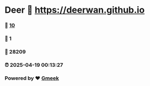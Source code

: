 # Deer :link: https://deerwan.github.io 
### :page_facing_up: [10](https://deerwan.github.io/tag.html) 
### :speech_balloon: 1 
### :hibiscus: 28209 
### :alarm_clock: 2025-04-19 00:13:27 
### Powered by :heart: [Gmeek](https://github.com/Meekdai/Gmeek)
